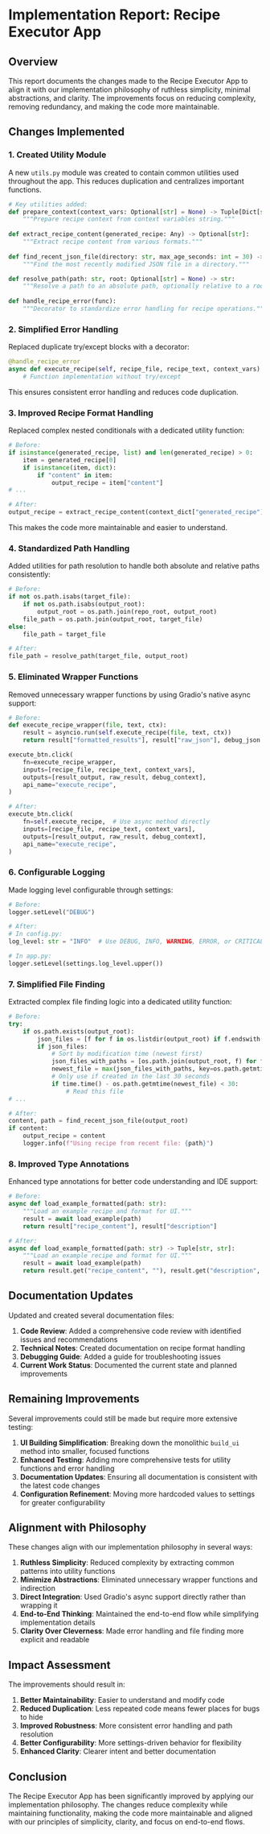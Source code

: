 # Implementation Report: Recipe Executor App

## Overview

This report documents the changes made to the Recipe Executor App to align it with our implementation philosophy of ruthless simplicity, minimal abstractions, and clarity. The improvements focus on reducing complexity, removing redundancy, and making the code more maintainable.

## Changes Implemented

### 1. Created Utility Module

A new `utils.py` module was created to contain common utilities used throughout the app. This reduces duplication and centralizes important functions.

```python
# Key utilities added:
def prepare_context(context_vars: Optional[str] = None) -> Tuple[Dict[str, Any], Context]:
    """Prepare recipe context from context variables string."""
    
def extract_recipe_content(generated_recipe: Any) -> Optional[str]:
    """Extract recipe content from various formats."""
    
def find_recent_json_file(directory: str, max_age_seconds: int = 30) -> Tuple[Optional[str], Optional[str]]:
    """Find the most recently modified JSON file in a directory."""

def resolve_path(path: str, root: Optional[str] = None) -> str:
    """Resolve a path to an absolute path, optionally relative to a root."""
    
def handle_recipe_error(func):
    """Decorator to standardize error handling for recipe operations."""
```

### 2. Simplified Error Handling

Replaced duplicate try/except blocks with a decorator:

```python
@handle_recipe_error
async def execute_recipe(self, recipe_file, recipe_text, context_vars) -> dict:
    # Function implementation without try/except
```

This ensures consistent error handling and reduces code duplication.

### 3. Improved Recipe Format Handling

Replaced complex nested conditionals with a dedicated utility function:

```python
# Before:
if isinstance(generated_recipe, list) and len(generated_recipe) > 0:
    item = generated_recipe[0]
    if isinstance(item, dict):
        if "content" in item:
            output_recipe = item["content"]
# ...

# After:
output_recipe = extract_recipe_content(context_dict["generated_recipe"])
```

This makes the code more maintainable and easier to understand.

### 4. Standardized Path Handling

Added utilities for path resolution to handle both absolute and relative paths consistently:

```python
# Before:
if not os.path.isabs(target_file):
    if not os.path.isabs(output_root):
        output_root = os.path.join(repo_root, output_root)
    file_path = os.path.join(output_root, target_file)
else:
    file_path = target_file

# After:
file_path = resolve_path(target_file, output_root)
```

### 5. Eliminated Wrapper Functions

Removed unnecessary wrapper functions by using Gradio's native async support:

```python
# Before:
def execute_recipe_wrapper(file, text, ctx):
    result = asyncio.run(self.execute_recipe(file, text, ctx))
    return result["formatted_results"], result["raw_json"], debug_json

execute_btn.click(
    fn=execute_recipe_wrapper,
    inputs=[recipe_file, recipe_text, context_vars],
    outputs=[result_output, raw_result, debug_context],
    api_name="execute_recipe",
)

# After:
execute_btn.click(
    fn=self.execute_recipe,  # Use async method directly
    inputs=[recipe_file, recipe_text, context_vars],
    outputs=[result_output, raw_result, debug_context],
    api_name="execute_recipe",
)
```

### 6. Configurable Logging

Made logging level configurable through settings:

```python
# Before:
logger.setLevel("DEBUG")

# After:
# In config.py:
log_level: str = "INFO"  # Use DEBUG, INFO, WARNING, ERROR, or CRITICAL

# In app.py:
logger.setLevel(settings.log_level.upper())
```

### 7. Simplified File Finding

Extracted complex file finding logic into a dedicated utility function:

```python
# Before:
try:
    if os.path.exists(output_root):
        json_files = [f for f in os.listdir(output_root) if f.endswith(".json")]
        if json_files:
            # Sort by modification time (newest first)
            json_files_with_paths = [os.path.join(output_root, f) for f in json_files]
            newest_file = max(json_files_with_paths, key=os.path.getmtime)
            # Only use if created in the last 30 seconds
            if time.time() - os.path.getmtime(newest_file) < 30:
                # Read this file
# ...

# After:
content, path = find_recent_json_file(output_root)
if content:
    output_recipe = content
    logger.info(f"Using recipe from recent file: {path}")
```

### 8. Improved Type Annotations

Enhanced type annotations for better code understanding and IDE support:

```python
# Before:
async def load_example_formatted(path: str):
    """Load an example recipe and format for UI."""
    result = await load_example(path)
    return result["recipe_content"], result["description"]

# After:
async def load_example_formatted(path: str) -> Tuple[str, str]:
    """Load an example recipe and format for UI."""
    result = await load_example(path)
    return result.get("recipe_content", ""), result.get("description", "")
```

## Documentation Updates

Updated and created several documentation files:

1. **Code Review**: Added a comprehensive code review with identified issues and recommendations
2. **Technical Notes**: Created documentation on recipe format handling
3. **Debugging Guide**: Added a guide for troubleshooting issues
4. **Current Work Status**: Documented the current state and planned improvements

## Remaining Improvements

Several improvements could still be made but require more extensive testing:

1. **UI Building Simplification**: Breaking down the monolithic `build_ui` method into smaller, focused functions
2. **Enhanced Testing**: Adding more comprehensive tests for utility functions and error handling
3. **Documentation Updates**: Ensuring all documentation is consistent with the latest code changes
4. **Configuration Refinement**: Moving more hardcoded values to settings for greater configurability

## Alignment with Philosophy

These changes align with our implementation philosophy in several ways:

1. **Ruthless Simplicity**: Reduced complexity by extracting common patterns into utility functions
2. **Minimize Abstractions**: Eliminated unnecessary wrapper functions and indirection
3. **Direct Integration**: Used Gradio's async support directly rather than wrapping it
4. **End-to-End Thinking**: Maintained the end-to-end flow while simplifying implementation details
5. **Clarity Over Cleverness**: Made error handling and file finding more explicit and readable

## Impact Assessment

The improvements should result in:

1. **Better Maintainability**: Easier to understand and modify code
2. **Reduced Duplication**: Less repeated code means fewer places for bugs to hide
3. **Improved Robustness**: More consistent error handling and path resolution
4. **Better Configurability**: More settings-driven behavior for flexibility
5. **Enhanced Clarity**: Clearer intent and better documentation

## Conclusion

The Recipe Executor App has been significantly improved by applying our implementation philosophy. The changes reduce complexity while maintaining functionality, making the code more maintainable and aligned with our principles of simplicity, clarity, and focus on end-to-end flows.
